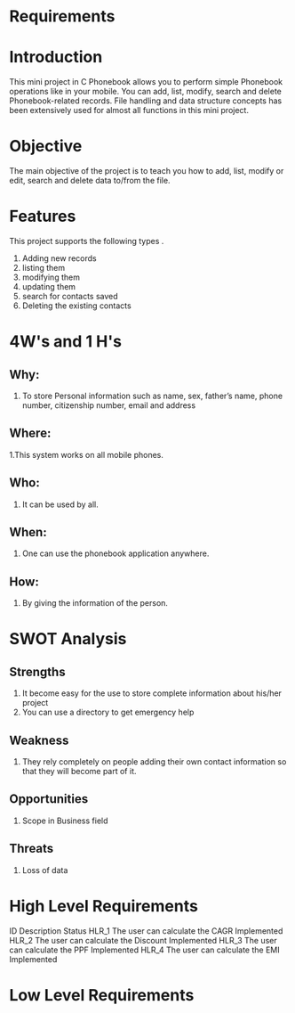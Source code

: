# Requirements

# Introduction
This mini project in C Phonebook allows you to perform simple Phonebook operations like in your mobile. You can add, list, modify, search and delete Phonebook-related records. File handling and data structure concepts has been extensively used for almost all functions in this mini project.

# Objective
The main objective of the project is to teach you how to add, list, modify or edit, search and delete data to/from the file.

# Features
This project supports the following types .

1. Adding new records
2. listing them
3.  modifying them
4. updating them
5. search for contacts saved
6. Deleting the existing contacts

# 4W's and 1 H's
## Why:
1.  To store Personal information such as name, sex, father’s name, phone number, citizenship number, email and address

## Where:
1.This system works on all mobile phones.

## Who:
1. It can be used by all.

## When:
1. One can use the phonebook application anywhere.

## How:
1. By giving the information of the person.

# SWOT Analysis

## Strengths
1. It become easy for the use to store complete information about his/her project
2. You can use a directory to get emergency help

## Weakness
1.  They rely completely on people adding their own contact information so that they will become part of it.

## Opportunities
1.  Scope in Business field

## Threats
1. Loss of data 

# High Level Requirements
ID	Description	Status
HLR_1	The user can calculate the CAGR	Implemented
HLR_2	The user can calculate the Discount	Implemented
HLR_3	The user can calculate the PPF	Implemented
HLR_4	The user can calculate the EMI	Implemented

# Low Level Requirements

